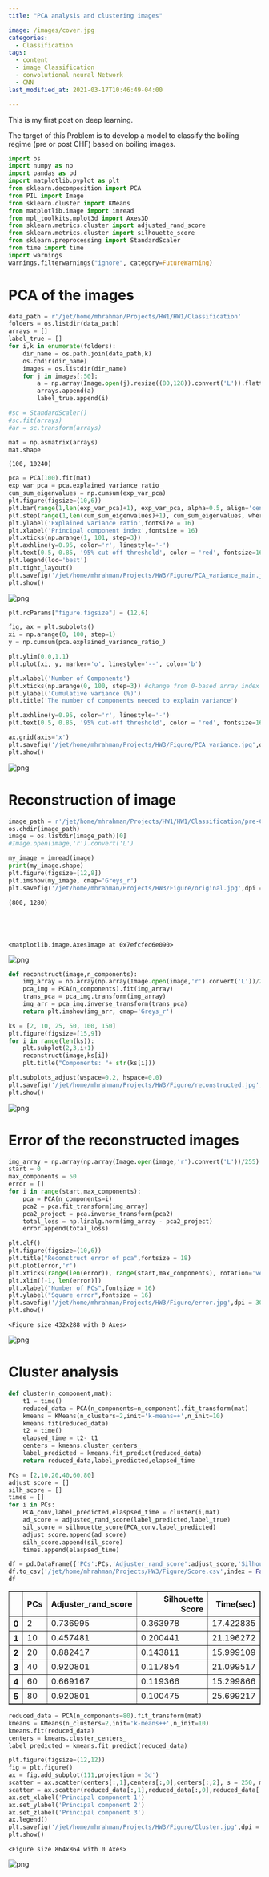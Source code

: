```yaml
---
title: "PCA analysis and clustering images"

image: /images/cover.jpg
categories:
  - Classification
tags:
  - content
  - image Classification
  - convolutional neural Network
  - CNN
last_modified_at: 2021-03-17T10:46:49-04:00

---
```

This is my first post on deep learning.

The target of this Problem is to develop a model to classify the boiling regime (pre or post CHF) based on boiling images.
```python
import os
import numpy as np
import pandas as pd
import matplotlib.pyplot as plt
from sklearn.decomposition import PCA
from PIL import Image
from sklearn.cluster import KMeans
from matplotlib.image import imread
from mpl_toolkits.mplot3d import Axes3D
from sklearn.metrics.cluster import adjusted_rand_score
from sklearn.metrics.cluster import silhouette_score
from sklearn.preprocessing import StandardScaler
from time import time
import warnings
warnings.filterwarnings("ignore", category=FutureWarning)
```

# PCA of the images


```python
data_path = r'/jet/home/mhrahman/Projects/HW1/HW1/Classification'
folders = os.listdir(data_path)
arrays = []
label_true = []
for i,k in enumerate(folders):
    dir_name = os.path.join(data_path,k)
    os.chdir(dir_name)
    images = os.listdir(dir_name)
    for j in images[:50]:
        a = np.array(Image.open(j).resize((80,128)).convert('L')).flatten().reshape(1,-1)[0]
        arrays.append(a)
        label_true.append(i)
```


```python
#sc = StandardScaler()
#sc.fit(arrays)
#ar = sc.transform(arrays)
```


```python
mat = np.asmatrix(arrays)
mat.shape
```




    (100, 10240)




```python
pca = PCA(100).fit(mat)
exp_var_pca = pca.explained_variance_ratio_
cum_sum_eigenvalues = np.cumsum(exp_var_pca)
plt.figure(figsize=(10,6))
plt.bar(range(1,len(exp_var_pca)+1), exp_var_pca, alpha=0.5, align='center', label='Individual explained variance')
plt.step(range(1,len(cum_sum_eigenvalues)+1), cum_sum_eigenvalues, where='mid',label='Cumulative explained variance')
plt.ylabel('Explained variance ratio',fontsize = 16)
plt.xlabel('Principal component index',fontsize = 16)
plt.xticks(np.arange(1, 101, step=3))
plt.axhline(y=0.95, color='r', linestyle='-')
plt.text(0.5, 0.85, '95% cut-off threshold', color = 'red', fontsize=16)
plt.legend(loc='best')
plt.tight_layout()
plt.savefig('/jet/home/mhrahman/Projects/HW3/Figure/PCA_variance_main.jpg',dpi = 300)
plt.show()
```



![png](output_5_0.png)




```python
plt.rcParams["figure.figsize"] = (12,6)

fig, ax = plt.subplots()
xi = np.arange(0, 100, step=1)
y = np.cumsum(pca.explained_variance_ratio_)

plt.ylim(0.0,1.1)
plt.plot(xi, y, marker='o', linestyle='--', color='b')

plt.xlabel('Number of Components')
plt.xticks(np.arange(0, 100, step=3)) #change from 0-based array index to 1-based human-readable label
plt.ylabel('Cumulative variance (%)')
plt.title('The number of components needed to explain variance')

plt.axhline(y=0.95, color='r', linestyle='-')
plt.text(0.5, 0.85, '95% cut-off threshold', color = 'red', fontsize=16)

ax.grid(axis='x')
plt.savefig('/jet/home/mhrahman/Projects/HW3/Figure/PCA_variance.jpg',dpi = 300)
plt.show()
```



![png](output_6_0.png)



# Reconstruction of image


```python
image_path = r'/jet/home/mhrahman/Projects/HW1/HW1/Classification/pre-CHF'
os.chdir(image_path)
image = os.listdir(image_path)[0]
#Image.open(image,'r').convert('L')
```


```python
my_image = imread(image)
print(my_image.shape)
plt.figure(figsize=[12,8])
plt.imshow(my_image, cmap='Greys_r')
plt.savefig('/jet/home/mhrahman/Projects/HW3/Figure/original.jpg',dpi = 300)
```

    (800, 1280)





    <matplotlib.image.AxesImage at 0x7efcfed6e090>





![png](output_9_2.png)




```python
def reconstruct(image,n_components):
    img_array = np.array(np.array(Image.open(image,'r').convert('L'))/255)
    pca_img = PCA(n_components).fit(img_array)
    trans_pca = pca_img.transform(img_array)
    img_arr = pca_img.inverse_transform(trans_pca)
    return plt.imshow(img_arr, cmap='Greys_r')
```


```python
ks = [2, 10, 25, 50, 100, 150]
plt.figure(figsize=[15,9])
for i in range(len(ks)):
    plt.subplot(2,3,i+1)
    reconstruct(image,ks[i])
    plt.title("Components: "+ str(ks[i]))

plt.subplots_adjust(wspace=0.2, hspace=0.0)
plt.savefig('/jet/home/mhrahman/Projects/HW3/Figure/reconstructed.jpg',dpi = 300)
plt.show()
```



![png](output_11_0.png)



#  Error of the reconstructed images


```python
img_array = np.array(np.array(Image.open(image,'r').convert('L'))/255)
start = 0
max_components = 50
error = []
for i in range(start,max_components):
    pca = PCA(n_components=i)
    pca2 = pca.fit_transform(img_array)
    pca2_project = pca.inverse_transform(pca2)
    total_loss = np.linalg.norm(img_array - pca2_project)
    error.append(total_loss)

plt.clf()
plt.figure(figsize=(10,6))
plt.title("Reconstruct error of pca",fontsize = 18)
plt.plot(error,'r')
plt.xticks(range(len(error)), range(start,max_components), rotation='vertical')
plt.xlim([-1, len(error)])
plt.xlabel("Number of PCs",fontsize = 16)
plt.ylabel("Square error",fontsize = 16)
plt.savefig('/jet/home/mhrahman/Projects/HW3/Figure/error.jpg',dpi = 300)
plt.show()
```


    <Figure size 432x288 with 0 Axes>




![png](output_13_1.png)



# Cluster analysis


```python
def cluster(n_component,mat):
    t1 = time()
    reduced_data = PCA(n_components=n_component).fit_transform(mat)
    kmeans = KMeans(n_clusters=2,init='k-means++',n_init=10)
    kmeans.fit(reduced_data)
    t2 = time()
    elapsed_time = t2- t1
    centers = kmeans.cluster_centers_
    label_predicted = kmeans.fit_predict(reduced_data)
    return reduced_data,label_predicted,elapsed_time
```


```python
PCs = [2,10,20,40,60,80]
adjust_score = []
silh_score = []
times = []
for i in PCs:
    PCA_conv,label_predicted,elaspsed_time = cluster(i,mat)
    ad_score = adjusted_rand_score(label_predicted,label_true)
    sil_score = silhouette_score(PCA_conv,label_predicted)
    adjust_score.append(ad_score)
    silh_score.append(sil_score)
    times.append(elaspsed_time)
```


```python
df = pd.DataFrame({'PCs':PCs,'Adjuster_rand_score':adjust_score,'Silhouette Score':silh_score,'Time(sec)': times})
df.to_csv('/jet/home/mhrahman/Projects/HW3/Figure/Score.csv',index = False)
df
```




<div>
<style scoped>
    .dataframe tbody tr th:only-of-type {
        vertical-align: middle;
    }

    .dataframe tbody tr th {
        vertical-align: top;
    }

    .dataframe thead th {
        text-align: right;
    }
</style>
<table border="1" class="dataframe">
  <thead>
    <tr style="text-align: right;">
      <th></th>
      <th>PCs</th>
      <th>Adjuster_rand_score</th>
      <th>Silhouette Score</th>
      <th>Time(sec)</th>
    </tr>
  </thead>
  <tbody>
    <tr>
      <th>0</th>
      <td>2</td>
      <td>0.736995</td>
      <td>0.363978</td>
      <td>17.422835</td>
    </tr>
    <tr>
      <th>1</th>
      <td>10</td>
      <td>0.457481</td>
      <td>0.200441</td>
      <td>21.196272</td>
    </tr>
    <tr>
      <th>2</th>
      <td>20</td>
      <td>0.882417</td>
      <td>0.143811</td>
      <td>15.999109</td>
    </tr>
    <tr>
      <th>3</th>
      <td>40</td>
      <td>0.920801</td>
      <td>0.117854</td>
      <td>21.099517</td>
    </tr>
    <tr>
      <th>4</th>
      <td>60</td>
      <td>0.669167</td>
      <td>0.119366</td>
      <td>15.299866</td>
    </tr>
    <tr>
      <th>5</th>
      <td>80</td>
      <td>0.920801</td>
      <td>0.100475</td>
      <td>25.699217</td>
    </tr>
  </tbody>
</table>
</div>




```python
reduced_data = PCA(n_components=80).fit_transform(mat)
kmeans = KMeans(n_clusters=2,init='k-means++',n_init=10)
kmeans.fit(reduced_data)
centers = kmeans.cluster_centers_
label_predicted = kmeans.fit_predict(reduced_data)
```


```python
plt.figure(figsize=(12,12))
fig = plt.figure()
ax = fig.add_subplot(111,projection ='3d')
scatter = ax.scatter(centers[:,1],centers[:,0],centers[:,2], s = 250, marker = 'o',c = 'red', label = 'centroid')
scatter = ax.scatter(reduced_data[:,1],reduced_data[:,0],reduced_data[:,2],c = label_predicted.astype(np.float64),s =20,cmap ='winter')
ax.set_xlabel('Principal component 1')
ax.set_ylabel('Principal component 2')
ax.set_zlabel('Principal component 3')
ax.legend()
plt.savefig('/jet/home/mhrahman/Projects/HW3/Figure/Cluster.jpg',dpi = 300)
plt.show()
```


    <Figure size 864x864 with 0 Axes>




![png](output_19_1.png)




```python

```
